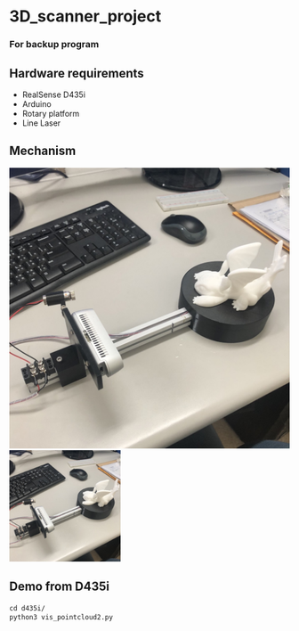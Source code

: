 # 3D_scanner_project
### For backup program

## Hardware requirements
* RealSense D435i
* Arduino
* Rotary platform
* Line Laser

## Mechanism
![image](./_tmp/1.jpg)
<img src="./_tmp/1.jpg" width="200" height="200" alt="微信小程序"/><br/>
## Demo from D435i
```
cd d435i/
python3 vis_pointcloud2.py
```
